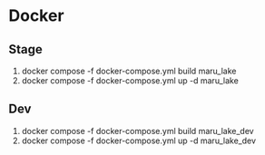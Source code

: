 #	Docker

## Stage

1. docker compose -f docker-compose.yml build maru_lake
2. docker compose -f docker-compose.yml up -d maru_lake

## Dev

1. docker compose -f docker-compose.yml build maru_lake_dev
2. docker compose -f docker-compose.yml up -d maru_lake_dev


